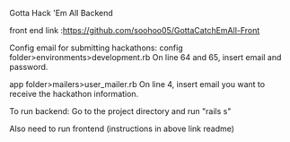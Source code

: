 Gotta Hack 'Em All Backend

front end link :https://github.com/soohoo05/GottaCatchEmAll-Front

Config email for submitting hackathons:
config folder>environments>development.rb
On line 64 and 65, insert email and password.

app folder>mailers>user_mailer.rb
On line 4, insert email you want to receive the hackathon information.

To run backend:
Go to the project directory and run "rails s"

Also need to run frontend (instructions in above link readme)
